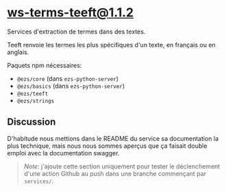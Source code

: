 # ws-terms-teeft@1.1.2

Services d'extraction de termes dans des textes.

Teeft renvoie les termes les plus spécifiques d'un texte, en français ou en
anglais.

Paquets npm nécessaires:

- `@ezs/core` (dans `ezs-python-server`)
- `@ezs/basics` (dans `ezs-python-server`)
- `@ezs/teeft`
- `@ezs/strings`

## Discussion

D'habitude nous mettions dans le README du service sa documentation la plus
technique, mais nous nous sommes aperçus que ça faisait double emploi avec la
documentation swagger.

> *Note*: j'ajoute cette section uniquement pour tester le déclenchement d'une
> action Github au push dans une branche commençant par `services/`.
